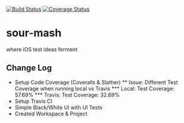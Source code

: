 [![Build Status](https://travis-ci.org/jameseisenhauer/sour-mash.svg?branch=master)](https://travis-ci.org/jameseisenhauer/sour-mash)
[![Coverage Status](https://coveralls.io/repos/github/jameseisenhauer/sour-mash/badge.svg?branch=master)](https://coveralls.io/github/jameseisenhauer/sour-mash?branch=master)

# sour-mash
where iOS test ideas ferment

## Change Log
* Setup Code Coverage (Coveralls & Slather)
** Issue: Different Test Coverage when running local vs Travis
*** Local: Test Coverage: 57.69%
*** Travis: Test Coverage: 32.69%
* Setup Travis CI
* Simple Black/White UI with UI Tests
* Created Workspace & Project
